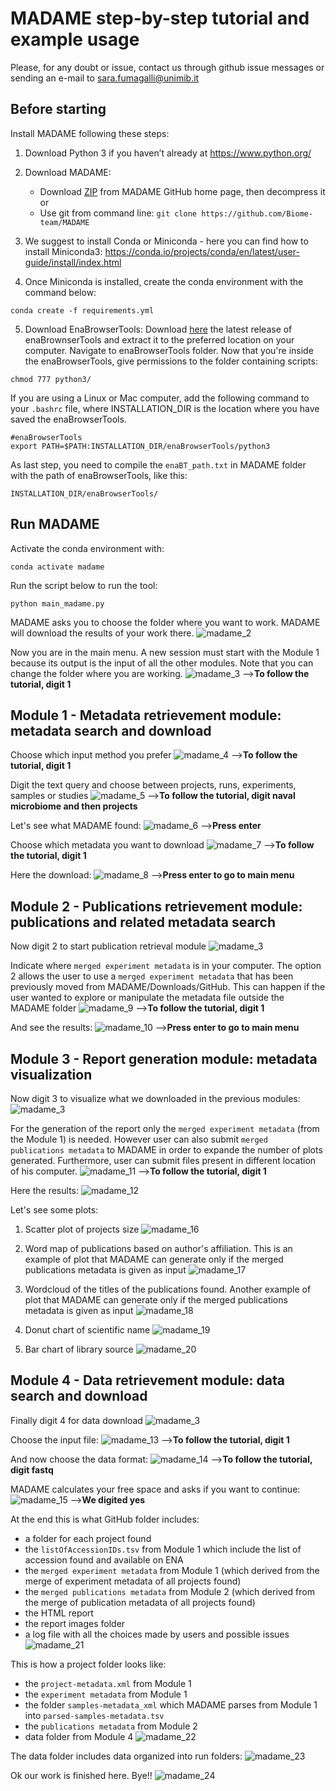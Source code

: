 MADAME step-by-step tutorial and example usage
=======

Please, for any doubt or issue, contact us through github issue messages or sending an e-mail to sara.fumagalli@unimib.it

Before starting
---------------------
Install MADAME following these steps:
1. Download Python 3 if you haven’t already at https://www.python.org/
2. Download MADAME:
    * Download [ZIP](https://github.com/Biome-team/MADAME/archive/refs/heads/master.zip) from MADAME GitHub home page, then decompress it\
    or 
    * Use git from command line: `git clone https://github.com/Biome-team/MADAME`

3. We suggest to install Conda or Miniconda - here you can find how to install Miniconda3: https://conda.io/projects/conda/en/latest/user-guide/install/index.html

4. Once Miniconda is installed, create the conda environment with the command below:
```
conda create -f requirements.yml
```
5. Download EnaBrowserTools:
Download [here](https://github.com/enasequence/enaBrowserTools/releases/latest) the latest release of enaBrownserTools and extract it to the preferred location on your computer. Navigate to enaBrowserTools folder. Now that you're inside the enaBrowserTools, give permissions to the folder containing scripts:
```
chmod 777 python3/
```
If you are using a Linux or Mac computer, add the following command to your `.bashrc` file, where INSTALLATION_DIR is the location where you have saved the enaBrowserTools.
```
#enaBrowserTools
export PATH=$PATH:INSTALLATION_DIR/enaBrowserTools/python3
```
As last step, you need to compile the `enaBT_path.txt` in MADAME folder with the path of enaBrowserTools, like this:
```
INSTALLATION_DIR/enaBrowserTools/
```

Run MADAME
---------------------

Activate the conda environment with:
```
conda activate madame
```

Run the script below to run the tool:
```
python main_madame.py
``` 

MADAME asks you to choose the folder where you want to work. MADAME will download the results of your work there.
![madame_2](https://github.com/Biome-team/MADAME/assets/130676054/561cb8e3-45b3-408d-b5e2-33a67d256956)

Now you are in the main menu. A new session must start with the Module 1 because its output is the input of all the other modules. Note that you can change the folder where you are working.
![madame_3](https://github.com/Biome-team/MADAME/assets/130676054/1d45f00a-2697-4d38-8e20-55d771c0c953)
-->**To follow the tutorial, digit 1**

Module 1 - Metadata retrievement module: metadata search and download
---------------------
Choose which input method you prefer
![madame_4](https://github.com/Biome-team/MADAME/assets/130676054/c50c73bb-bd47-46a7-a35e-634534ecaff9)
-->**To follow the tutorial, digit 1**

Digit the text query and choose between projects, runs, experiments, samples or studies
![madame_5](https://github.com/Biome-team/MADAME/assets/130676054/f6c41dfe-d6d7-4dba-b82a-da4ae9f53a8e)
-->**To follow the tutorial, digit naval microbiome and then projects**

Let's see what MADAME found:
![madame_6](https://github.com/Biome-team/MADAME/assets/130676054/b141946f-7c60-472e-bed2-f6f50bd6018a)
-->**Press enter**

Choose which metadata you want to download
![madame_7](https://github.com/Biome-team/MADAME/assets/130676054/cb16c297-938d-4607-81ed-8bce04498dab)
-->**To follow the tutorial, digit 1**

Here the download:
![madame_8](https://github.com/Biome-team/MADAME/assets/130676054/42c8cf5c-135c-4150-97c3-ff12b882d186)
-->**Press enter to go to main menu**

Module 2 - Publications retrievement module: publications and related metadata search
---------------------

Now digit 2 to start publication retrieval module
![madame_3](https://github.com/Biome-team/MADAME/assets/130676054/d107aa7a-c14b-430b-b2c6-e321ea43fefd)

Indicate where `merged experiment metadata` is in your computer. The option 2 allows the user to use a `merged experiment metadata` that has been previously moved from MADAME/Downloads/GitHub. This can happen if the user wanted to explore or manipulate the metadata file outside the MADAME folder
![madame_9](https://github.com/Biome-team/MADAME/assets/130676054/2994521d-0f2e-4821-bdac-b3df686d1565)
-->**To follow the tutorial, digit 1**

And see the results:
![madame_10](https://github.com/Biome-team/MADAME/assets/130676054/242cf5e5-5d3e-4412-8aef-f1f4d1d1479f)
-->**Press enter to go to main menu**

Module 3 - Report generation module: metadata visualization
---------------------

Now digit 3 to visualize what we downloaded in the previous modules:
![madame_3](https://github.com/Biome-team/MADAME/assets/130676054/d107aa7a-c14b-430b-b2c6-e321ea43fefd)

For the generation of the report only the `merged experiment metadata` (from the Module 1) is needed. However user can also submit `merged publications metadata` to MADAME in order to expande the number of plots generated. Furthermore, user can submit files present in different location of his computer.
![madame_11](https://github.com/Biome-team/MADAME/assets/130676054/ecc2d3d4-f706-4627-a0c9-be1bf142b1f4)
-->**To follow the tutorial, digit 1**

Here the results:
![madame_12](https://github.com/Biome-team/MADAME/assets/130676054/dd21f363-1a77-4e81-b725-3c9983daea8d)

Let's see some plots:
1) Scatter plot of projects size
![madame_16](https://github.com/Biome-team/MADAME/assets/130676054/16ba8314-ab93-4e25-b361-33e4da4fa785)

2) Word map of publications based on author's affiliation. This is an example of plot that MADAME can generate only if the merged publications metadata is given as input
![madame_17](https://github.com/Biome-team/MADAME/assets/130676054/4ff5da6c-6d03-454d-9ea9-d628ccb0e33f)

3) Wordcloud of the titles of the publications found. Another example of plot that MADAME can generate only if the merged publications metadata is given as input
![madame_18](https://github.com/Biome-team/MADAME/assets/130676054/f75d6706-4672-4574-9bff-e62f1192251b)

4) Donut chart of scientific name
![madame_19](https://github.com/Biome-team/MADAME/assets/130676054/5a5502b7-023a-4519-b5db-69404b538326)

5) Bar chart of library source
![madame_20](https://github.com/Biome-team/MADAME/assets/130676054/0136244a-3436-466d-b407-e25b48f7904c)

Module 4 - Data retrievement module: data search and download
---------------------

Finally digit 4 for data download
![madame_3](https://github.com/Biome-team/MADAME/assets/130676054/d107aa7a-c14b-430b-b2c6-e321ea43fefd)

Choose the input file:
![madame_13](https://github.com/Biome-team/MADAME/assets/130676054/aebf6242-6ecd-4397-a8e7-d9d4cce7f624)
-->**To follow the tutorial, digit 1**

And now choose the data format:
![madame_14](https://github.com/Biome-team/MADAME/assets/130676054/6d2ee97b-e96c-4045-aa15-0ed934eea836)
-->**To follow the tutorial, digit fastq**

MADAME calculates your free space and asks if you want to continue:
![madame_15](https://github.com/Biome-team/MADAME/assets/130676054/98292ec9-fea2-459d-a76e-d2845253a22e)
-->**We digited yes**


At the end this is what GitHub folder includes:
- a folder for each project found
- the `listOfAccessionIDs.tsv` from Module 1 which include the list of accession found and available on ENA
- the `merged experiment metadata` from Module 1 (which derived from the merge of experiment metadata of all projects found)
- the `merged publications metadata` from Module 2 (which derived from the merge of publication metadata of all projects found)
- the HTML report
- the report images folder
- a log file with all the choices made by users and possible issues 
![madame_21](https://github.com/Biome-team/MADAME/assets/130676054/0b95ea72-be9d-4664-b30c-e47766088774)


This is how a project folder looks like:
- the `project-metadata.xml` from Module 1
- the `experiment metadata` from Module 1
- the folder `samples-metadata_xml` which MADAME parses from Module 1 into `parsed-samples-metadata.tsv`
- the `publications metadata` from Module 2
- data folder from Module 4
![madame_22](https://github.com/Biome-team/MADAME/assets/130676054/e4d67eeb-39c2-492e-95e2-0079ba7dcc23)


The data folder includes data organized into run folders:
![madame_23](https://github.com/Biome-team/MADAME/assets/130676054/fb30e555-f510-4f34-a4d9-f2f15e131c74)

Ok our work is finished here. Bye!!
![madame_24](https://github.com/Biome-team/MADAME/assets/130676054/607beaeb-4e7e-4440-adcd-d64093c3aa6e)
